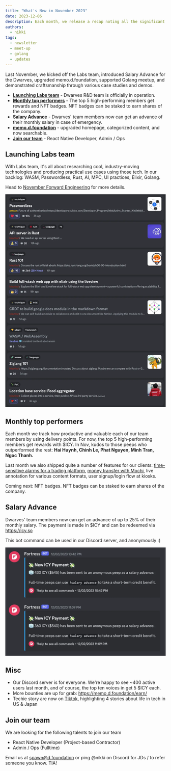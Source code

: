 ```yaml
---
title: "What's New in November 2023"
date: 2023-12-06
description: Each month, we release a recap noting all the significant changes in our company and our team. November is our month for meetups and outstanding craftsmanship.
authors:
  - nikki
tags:
  - newsletter
  - meet-up
  - golang
  - updates
---
```


Last November, we kicked off the Labs team, introduced Salary Advance for the Dwarves, upgraded memo.d.foundation, supported Golang meetup, and demonstrated craftsmanship through various case studies and demos.

- **[Launching Labs team](#launching-labs-team)** - Dwarves R&D team is officially in operation.
- **[Monthly top performers](#monthly-top-performers)** - The top 5 high-performing members get rewards and NFT badges. NFT badges can be staked to earn shares of the company.
- **[Salary Advance](#salary-advance)** - Dwarves' team members now can get an advance of their monthly salary in case of emergency.
- **[memo.d.foundation](#misc)** - upgraded homepage, categorized content, and now searchable.
- **[Join our team](#join-our-team)** - React Native Developer, Admin / Ops

## Launching Labs team

With Labs team, it's all about researching cool, industry-moving technologies and producing practical use cases using those tech. In our backlog: WASM, Passwordless, Rust, AI, MPC, UI practices, Elixir, Golang.

Head to [November Forward Engineering](https://memo.d.foundation/memo/forward-engineering-november-2023/) for more details.

![engineering](assets/2023-whats-new-november_whats-new-november-2023-20231206133445648.webp)

## Monthly top performers

Each month we track how productive and valuable each of our team members by using delivery points. For now, the top 5 high-performing members get rewards with $ICY. In Nov, kudos to those peeps who outperformed the rest: **Hai Huynh, Chinh Le, Phat Nguyen, Minh Tran, Ngoc Thanh.**

Last month we also shipped quite a number of features for our clients: [time-sensitive alarms for a trading platform](http://hedge.foundation), [money transfer with Mochi](http://mochi.gg), live annotation for various content formats, user signup/login flow at kiosks.

Coming next: NFT badges. NFT badges can be staked to earn shares of the company.

## Salary Advance

Dwarves' team members now can get an advance of up to 25% of their monthly salary. The payment is made in $ICY and can be redeemed via <https://icy.so>

This bot command can be used in our Discord server, and anonymously :)

![salary](assets/2023-whats-new-november_whats-new-november-2023-20231206133455685.webp)

## Misc

- Our Discord server is for everyone. We're happy to see ~400 active users last month, and of course, the top ten voices in get 5 $ICY each.
- More bounties are up for grab: <https://memo.d.foundation/earn/>
- Techie story are now on [Tiktok](https://www.tiktok.com/@techiestory.net), highlighting 4 stories about life in tech in US & Japan

## Join our team

We are looking for the following talents to join our team

- React Native Developer (Project-based Contractor)
- Admin / Ops (Fulltime)

Email us at <spawn@d.foundation> or ping @nikki on Discord for JDs / to refer someone you know. TIA!
